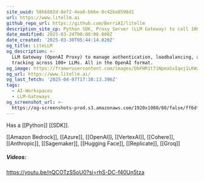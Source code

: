 ```yaml
---
site_uuid: 56b6882d-8e72-4ea8-bb6e-0c42ba8596d1
url: https://www.litellm.ai
github_repo_url: https://github.com/BerriAI/litellm
description_site_cp: Python SDK, Proxy Server (LLM Gateway) to call 100+ LLM APIs in OpenAI format
date_modified: 2025-03-24T00:00:00.000Z
date_created: '2025-03-30T05:44:14.820Z'
og_title: LiteLLM
og_description: >-
  LLM Gateway (OpenAI Proxy) to manage authentication, loadbalancing, and spend
  tracking across 100+ LLMs. All in the OpenAI format.
og_image: https://framerusercontent.com/images/DbFHR1t71NpmaSxIqej1LKWzD4.png
og_url: https://www.litellm.ai/
og_last_fetch: '2025-04-07T17:38:13.396Z'
tags:
  - AI-Workspaces
  - LLM-Gateways
og_screenshot_url: >-
  https://og-screenshots-prod.s3.amazonaws.com/1920x1080/80/false/ff6df6d1a6cbf467375087363f642ab7016d0a3fc027aae4ced02091a5a29a9f.jpeg
---
```


Has a [[Python]] [[SDK]].

[[Amazon Bedrock]], [[Azure]], [[OpenAI]], [[VertexAI]], [[Cohere]], [[Anthropic]], [[Sagemaker]], [[Hugging Face]], [[Replicate]], [[Groq]]

##### Videos:
https://youtu.be/nQCOTzS5oU0?si=rhS-DC-f40Un5tza